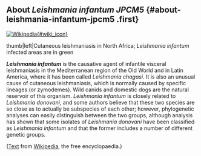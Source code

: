 About *Leishmania infantum JPCM5* {#about-leishmania-infantum-jpcm5 .first}
---------------------------------

[![Wikipedia](/img/wikipedia_logo_v2_en.png){#wiki_icon}](http://en.wikipedia.org/wiki/Leishmania_infantum)

thumb\|left\|Cutaneous leishmaniasis in North Africa; *Leishmania
infantum* infected areas are in green

***Leishmania infantum*** is the causative agent of infantile visceral
leishmaniasis in the Mediterranean region of the Old World and in Latin
America, where it has been called *Leishmania chagasi*. It is also an
unusual cause of cutaneous leishmaniasis, which is normally caused by
specific lineages (or zymodemes). Wild canids and domestic dogs are the
natural reservoir of this organism. *Leishmania infantum* is closely
related to *Leishmania donovani*, and some authors believe that these
two species are so close as to actually be subspecies of each other;
however, phylogenetic analyses can easily distinguish between the two
groups, although analysis has shown that some isolates of *Leishmania
donovani* have been classified as *Leishmania infantum* and that the
former includes a number of different genetic groups.

([Text](http://en.wikipedia.org/wiki/Leishmania_infantum) from
[Wikipedia](http://en.wikipedia.org/), the free encyclopaedia.)
